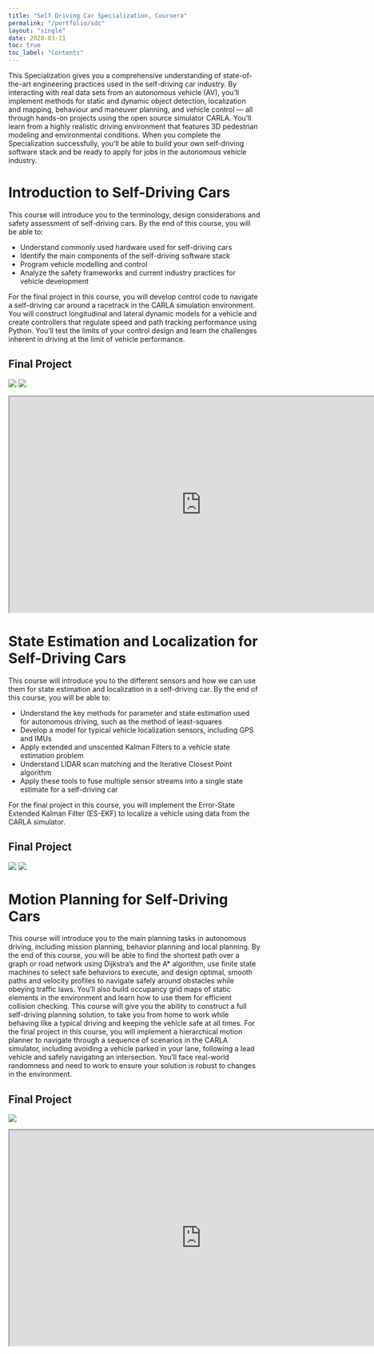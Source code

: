 ```yaml
---
title: "Self Driving Car Specialization, Coursera"
permalink: "/portfolio/sdc"
layout: "single"
date: 2020-03-11
toc: true
toc_label: "Contents"
---
```


This Specialization gives you a comprehensive understanding of state-of-the-art engineering practices used in the self-driving car industry. By interacting with real data sets from an autonomous vehicle (AV), you’ll implement methods for static and dynamic object detection, localization and mapping, behaviour and maneuver planning, and vehicle control ― all through hands-on projects using the open source simulator CARLA. You’ll learn from a highly realistic driving environment that features 3D pedestrian modeling and environmental conditions. When you complete the Specialization successfully, you’ll be able to build your own self-driving software stack and be ready to apply for jobs in the autonomous vehicle industry.


# Introduction to Self-Driving Cars
This course will introduce you to the terminology, design considerations and safety assessment of self-driving cars. By the end of this course, you will be able to:

- Understand commonly used hardware used for self-driving cars
- Identify the main components of the self-driving software stack
- Program vehicle modelling and control
- Analyze the safety frameworks and current industry practices for vehicle development

For the final project in this course, you will develop control code to navigate a self-driving car around a racetrack in the CARLA simulation environment. You will construct longitudinal and lateral dynamic models for a vehicle and create controllers that regulate speed and path tracking performance using Python. You’ll test the limits of your control design and learn the challenges inherent in driving at the limit of vehicle performance.

## Final Project

![](/images/projects/sdc/intro.png)
![](/images/projects/sdc/intro2.png)
<iframe src="https://drive.google.com/file/d/1_8cezxhPAS0KNAQ62mf8u1xVuv92Oafo/preview" width="768" height="432" allowfullscreen></iframe>

# State Estimation and Localization for Self-Driving Cars
This course will introduce you to the different sensors and how we can use them for state estimation and localization in a self-driving car. By the end of this course, you will be able to:

- Understand the key methods for parameter and state estimation used for autonomous driving, such as the method of least-squares
- Develop a model for typical vehicle localization sensors, including GPS and IMUs
- Apply extended and unscented Kalman Filters to a vehicle state estimation problem
- Understand LIDAR scan matching and the Iterative Closest Point algorithm
- Apply these tools to fuse multiple sensor streams into a single state estimate for a self-driving car

For the final project in this course, you will implement the Error-State Extended Kalman Filter (ES-EKF) to localize a vehicle using data from the CARLA simulator.

## Final Project

![](/images/projects/sdc/state_estimation.png)
![](/images/projects/sdc/state_estimation2.png)

# Motion Planning for Self-Driving Cars
This course will introduce you to the main planning tasks in autonomous driving, including mission planning, behavior planning and local planning. By the end of this course, you will be able to find the shortest path over a graph or road network using Dijkstra’s and the A* algorithm, use finite state machines to select safe behaviors to execute, and design optimal, smooth paths and velocity profiles to navigate safely around obstacles while obeying traffic laws. You’ll also build occupancy grid maps of static elements in the environment and learn how to use them for efficient collision checking. This course will give you the ability to construct a full self-driving planning solution, to take you from home to work while behaving like a typical driving and keeping the vehicle safe at all times. For the final project in this course, you will implement a hierarchical motion planner to navigate through a sequence of scenarios in the CARLA simulator, including avoiding a vehicle parked in your lane, following a lead vehicle and safely navigating an intersection. You’ll face real-world randomness and need to work to ensure your solution is robust to changes in the environment.

## Final Project
![](/images/projects/sdc/course4.jpg)
<iframe src="https://drive.google.com/file/d/1Xz3LWEFMwP3UAjFFc3YJslhbrrwK_NYb/preview" width="768" height="432" allowfullscreen></iframe>
